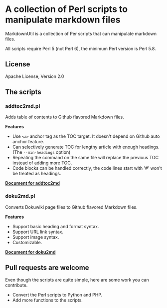 # A collection of Perl scripts to manipulate markdown files

MarkdownUtil is a collection of Per scripts that can manipulate markdown files.

All scripts require Perl 5 (not Perl 6), the minimum Perl version is Perl 5.8.

## License

Apache License, Version 2.0  

## The scripts

### addtoc2md.pl

Adds table of contents to Github flavored Markdown files.

**Features**  

* Use `<a>` anchor tag as the TOC target. It doesn't depend on Github auto anchor feature.  
* Can selectively generate TOC for lengthy article with enough headings. (The `--min-headings` option)
* Repeating the command on the same file will replace the previous TOC instead of adding more TOC.
* Code blocks can be handled correctly, the code lines start with '#' won't be treated as headings.  

**[Document for addtoc2md](doc/addtoc2md.md)**

### doku2md.pl

Converts Dokuwiki page files to Github flavored Markdown files.  

**Features**  

* Support basic heading and format syntax.  
* Support URL link syntax.  
* Support image syntax.  
* Customizable.  

**[Document for doku2md](doc/doku2md.md)**

## Pull requests are welcome

Even though the scripts are quite simple, here are some work you can contribute.  

* Convert the Perl scripts to Python and PHP.  
* Add more functions to the scripts.  